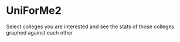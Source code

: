 # UniForMe2

Select colleges you are interested and see the stats of those colleges graphed against each other
